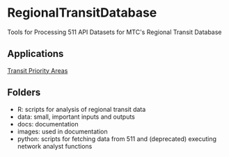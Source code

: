# RegionalTransitDatabase  

Tools for Processing 511 API Datasets for MTC's Regional Transit Database

## Applications

[Transit Priority Areas](https://github.com/MetropolitanTransportationCommission/RegionalTransitDatabase/blob/master/docs/transit_priority_areas.md)

## Folders

- R: scripts for analysis of regional transit data
- data: small, important inputs and outputs 
- docs: documentation
- images: used in documentation
- python: scripts for fetching data from 511 and (deprecated) executing network analyst functions
